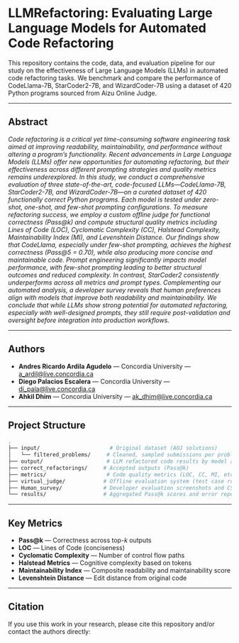 # LLMRefactoring: Evaluating Large Language Models for Automated Code Refactoring

This repository contains the code, data, and evaluation pipeline for our study on the effectiveness of Large Language Models (LLMs) in automated code refactoring tasks. We benchmark and compare the performance of CodeLlama-7B, StarCoder2-7B, and WizardCoder-7B using a dataset of 420 Python programs sourced from Aizu Online Judge.

---

## Abstract

*Code refactoring is a critical yet time-consuming software engineering task aimed at improving readability, maintainability, and performance without altering a program’s functionality. Recent advancements in Large Language Models (LLMs) offer new opportunities for automating refactoring, but their effectiveness across different prompting strategies and quality metrics remains underexplored. In this study, we conduct a comprehensive evaluation of three state-of-the-art, code-focused LLMs—CodeLlama-7B, StarCoder2-7B, and WizardCoder-7B—on a curated dataset of 420 functionally correct Python programs. Each model is tested under zero-shot, one-shot, and few-shot prompting configurations. To measure refactoring success, we employ a custom offline judge for functional correctness (Pass@k) and compute structural quality metrics including Lines of Code (LOC), Cyclomatic Complexity (CC), Halstead Complexity, Maintainability Index (MI), and Levenshtein Distance. Our findings show that CodeLlama, especially under few-shot prompting, achieves the highest correctness (Pass@5 = 0.70), while also producing more concise and maintainable code. Prompt engineering significantly impacts model performance, with few-shot prompting leading to better structural outcomes and reduced complexity. In contrast, StarCoder2 consistently underperforms across all metrics and prompt types. Complementing our automated analysis, a developer survey reveals that human preferences align with models that improve both readability and maintainability. We conclude that while LLMs show strong potential for automated refactoring, especially with well-designed prompts, they still require post-validation and oversight before integration into production workflows.*

---

## Authors

- **Andres Ricardo Ardila Agudelo** — Concordia University — [a_ardil@live.concordia.ca](mailto:a_ardil@live.concordia.ca)  
- **Diego Palacios Escalera** — Concordia University — [di_pala@live.concordia.ca](mailto:di_pala@live.concordia.ca)  
- **Ahkil Dhim** — Concordia University — [ak_dhim@live.concordia.ca](mailto:ak_dhim@live.concordia.ca)

---

## Project Structure

```bash
.
├── input/                      # Original dataset (AOJ solutions)
│   └── filtered_problems/     # Cleaned, sampled submissions per problem
├── output/                    # LLM refactored code results by model and prompt type
├── correct_refactorings/     # Accepted outputs (Pass@k)
├── metrics/                   # Code quality metrics (LOC, CC, MI, etc.)
├── virtual_judge/            # Offline evaluation system (test case runner)
├── Human_survey/             # Developer evaluation screenshots and CSV logs
└── results/                  # Aggregated Pass@k scores and error reports
```


---

## Key Metrics

- **Pass@k** — Correctness across top-*k* outputs  
- **LOC** — Lines of Code (conciseness)  
- **Cyclomatic Complexity** — Number of control flow paths  
- **Halstead Metrics** — Cognitive complexity based on tokens  
- **Maintainability Index** — Composite readability and maintainability score  
- **Levenshtein Distance** — Edit distance from original code  

---

## Citation

If you use this work in your research, please cite this repository and/or contact the authors directly:
